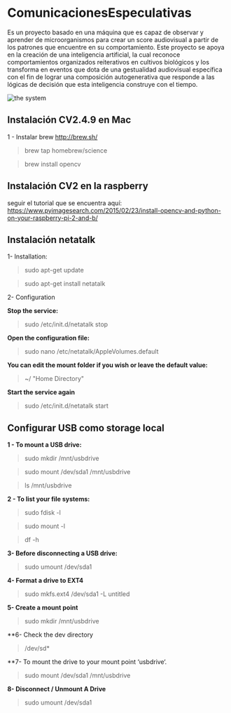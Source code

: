 # ComunicacionesEspeculativas
Es un proyecto basado en una máquina que es capaz de observar y aprender de
microorganismos para crear un score audiovisual a partir de los patrones que encuentre en su comportamiento. Este proyecto se apoya en la creación de una inteligencia artificial, la cual reconoce comportamientos organizados reiterativos en cultivos biológicos y los transforma en eventos que dota de una gestualidad audiovisual específica con el fin de lograr una composición autogenerativa que responde a las lógicas de decisión que esta inteligencia construye con el tiempo. 

![the system](https://github.com/interspecifics/ComunicacionesEspeculativas/blob/master/ComunicacionEspeculativa.jpg?raw=true)

## Instalación CV2.4.9 en Mac
1 - Instalar brew http://brew.sh/

>brew tap homebrew/science

>brew install opencv

## Instalación CV2 en la raspberry

seguir el tutorial que se encuentra aquí:
https://www.pyimagesearch.com/2015/02/23/install-opencv-and-python-on-your-raspberry-pi-2-and-b/

## Instalación netatalk

1- Installation:

>sudo apt-get update

>sudo apt-get install netatalk

2- Configuration

**Stop the service:**

>sudo /etc/init.d/netatalk stop

**Open the configuration file:**

>sudo nano /etc/netatalk/AppleVolumes.default

**You can edit the mount folder if you wish or leave the default value:**

>~/ "Home Directory"

**Start the service again**

>sudo /etc/init.d/netatalk start

## Configurar USB como storage local

**1 - To mount a USB drive:**

>sudo mkdir /mnt/usbdrive

>sudo mount /dev/sda1 /mnt/usbdrive

>ls /mnt/usbdrive

**2 - To list your file systems:**

>sudo fdisk -l

>sudo mount -l

>df -h

**3- Before disconnecting a USB drive:**

>sudo umount /dev/sda1

**4- Format a drive to EXT4**

>sudo mkfs.ext4 /dev/sda1 -L untitled

**5- Create a mount point**

>sudo mkdir /mnt/usbdrive

**6- Check the dev directory

>/dev/sd*

**7- To mount the drive to your mount point ‘usbdrive‘.

>sudo mount /dev/sda1 /mnt/usbdrive

**8- Disconnect / Unmount A Drive**

>sudo umount /dev/sda1



